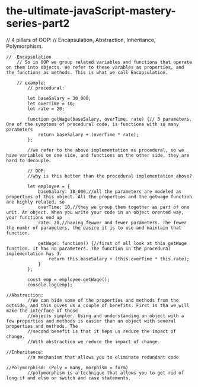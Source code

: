 # the-ultimate-javaScript-mastery-series-part2
 
 
// 4 pillars of OOP:
    // Encapsulation, Abstraction, Inheritance, Polymorphism.

    // -Encapsulation
        // So in OOP we group related variables and functions that operate on them into objects. We refer to these varables as properties, and the functions as methods. This is what we call Encapsulation.

        // example:
            // procedural:

            let baseSalary = 30_000;
            let overTime = 10;
            let rate = 20;

            function getWage(baseSalary, overTime, rate) {// 3 parameters. One of the symptoms of procedural code, is functions with so many parameters
                return baseSalary + (overTime * rate);
            };

            //we refer to the above implementation as procedural, so we have variables on one side, and functions on the other side, they are hard to decouple.

            // OOP:
            //why is this better than the procedural implementation above?

            let employee = {
                baseSalary: 30_000,//all the parameters are modeled as properties of this object. All the properties and the getwage function are highly related, so 
                overTime: 10,//they we group them together as part of one unit. An object. When you write your code in an object orented way, your functions end up
                rate: 20,//having fewwer and fewer parameters. The fewer the numbr of parameters, the easire it is to use and maintain that function.

                getWage: function() {//first of all look at this getWage function. It has no parameters. The function in the procedural implementation has 3.
                    return this.baseSalary + (this.overTime * this.rate);
                }
            };

            const emp = employee.getWage();
            console.log(emp);

    //Abstraction:        
            //We can hide some of the properties and methods from the outside, and this gives us a couple of benefits. First is tha we will make the interface of those 
            //objects simpler. Using and understanding an object with a few properties and methods is easier than an object with several properties and methods. The
            //second benefit is that it heps us reduce the impact of change. 
            //With abstraction we reduce the impact of change.

    //Inheritance:
            //a mechanism that allows you to eliminate redundant code

    //Polymorphism: (Poly = many, morphism = form)
            //polymorphism is a technique that allows you to get rid of long if and else or switch and case statements.
            

